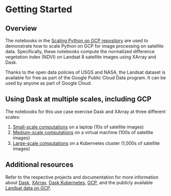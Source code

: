 # Getting Started

## Overview

The notebooks in the
[Scaling Python on GCP repository](https://github.com/koverholt/scaling-python-on-gcp)
are used to demonstrate how to scale Python on GCP for image processing on
satellite data. Specifically, these notebooks compute the normalized difference
vegetation index (NDVI) on Landsat 8 satellite images using XArray and Dask.

Thanks to the open data policies of USGS and NASA,
the Landsat dataset is available for free as part of the Google Public Cloud
Data program. It can be used by anyone as part of Google Cloud.

## Using Dask at multiple scales, including GCP

The notebooks for this use case exercise Dask and XArray at three different
scales:

1. [Small-scale computations](small.md) on a laptop (10s of satellite images)
2. [Medium-scale computations](medium.md) on a virtual machine (100s of satellite images)
3. [Large-scale computations](large.md) on a Kubernetes cluster (1,000s of satellite images)

## Additional resources

Refer to the respective projects and documentation for more information about
[Dask](https://dask.org/), [XArray](https://xarray.pydata.org/en/stable/),
[Dask Kubernetes](https://kubernetes.dask.org),
[GCP](https://cloud.google.com/), and the publicly available
[Landsat data on GCP](https://cloud.google.com/storage/docs/public-datasets/landsat).
